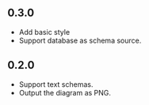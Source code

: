 ## 0.3.0
- Add basic style
- Support database as schema source.

## 0.2.0
- Support text schemas.
- Output the diagram as PNG.

